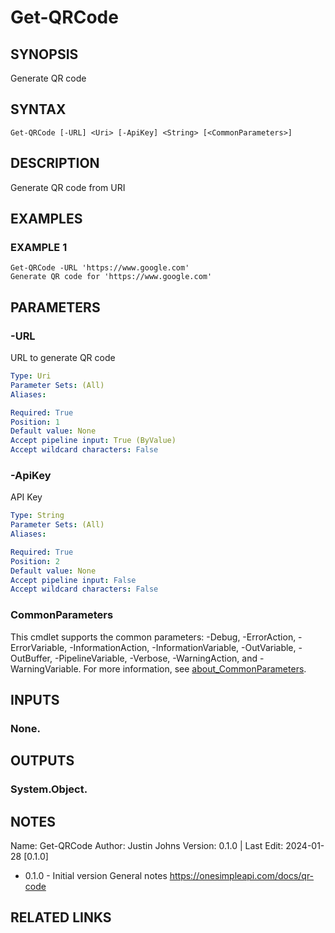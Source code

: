 # Get-QRCode

## SYNOPSIS
Generate QR code

## SYNTAX

```
Get-QRCode [-URL] <Uri> [-ApiKey] <String> [<CommonParameters>]
```

## DESCRIPTION
Generate QR code from URI

## EXAMPLES

### EXAMPLE 1
```
Get-QRCode -URL 'https://www.google.com'
Generate QR code for 'https://www.google.com'
```

## PARAMETERS

### -URL
URL to generate QR code

```yaml
Type: Uri
Parameter Sets: (All)
Aliases:

Required: True
Position: 1
Default value: None
Accept pipeline input: True (ByValue)
Accept wildcard characters: False
```

### -ApiKey
API Key

```yaml
Type: String
Parameter Sets: (All)
Aliases:

Required: True
Position: 2
Default value: None
Accept pipeline input: False
Accept wildcard characters: False
```

### CommonParameters
This cmdlet supports the common parameters: -Debug, -ErrorAction, -ErrorVariable, -InformationAction, -InformationVariable, -OutVariable, -OutBuffer, -PipelineVariable, -Verbose, -WarningAction, and -WarningVariable. For more information, see [about_CommonParameters](http://go.microsoft.com/fwlink/?LinkID=113216).

## INPUTS

### None.
## OUTPUTS

### System.Object.
## NOTES
Name: Get-QRCode
Author: Justin Johns
Version: 0.1.0 | Last Edit: 2024-01-28 \[0.1.0\]
- 0.1.0 - Initial version
General notes
https://onesimpleapi.com/docs/qr-code

## RELATED LINKS
